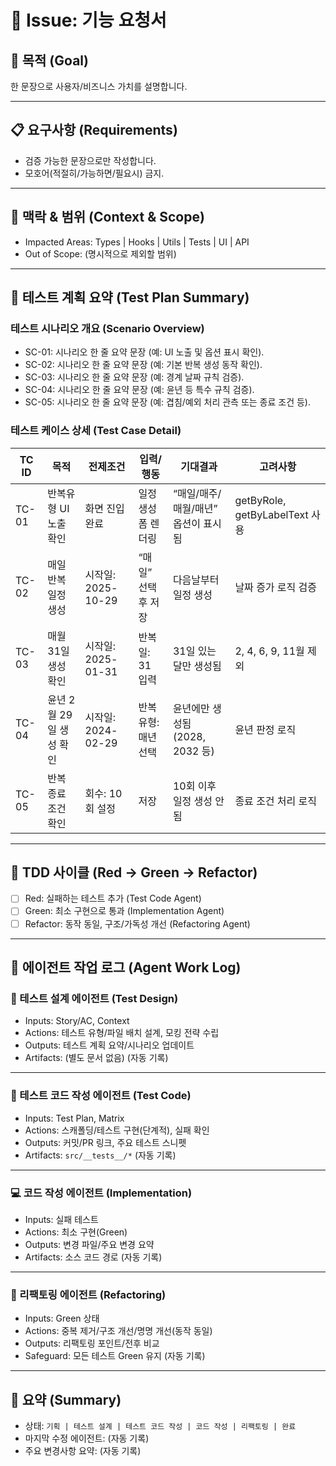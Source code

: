 # 🧭 Issue: 기능 요청서

## 🎯 목적 (Goal)

한 문장으로 사용자/비즈니스 가치를 설명합니다.

---

## 📋 요구사항 (Requirements)

- 검증 가능한 문장으로만 작성합니다.
- 모호어(적절히/가능하면/필요시) 금지.

---

## 🧩 맥락 & 범위 (Context & Scope)

- Impacted Areas: Types | Hooks | Utils | Tests | UI | API
- Out of Scope: (명시적으로 제외할 범위)

---

## 🧪 테스트 계획 요약 (Test Plan Summary)

### 테스트 시나리오 개요 (Scenario Overview)

- SC-01: 시나리오 한 줄 요약 문장 (예: UI 노출 및 옵션 표시 확인).
- SC-02: 시나리오 한 줄 요약 문장 (예: 기본 반복 생성 동작 확인).
- SC-03: 시나리오 한 줄 요약 문장 (예: 경계 날짜 규칙 검증).
- SC-04: 시나리오 한 줄 요약 문장 (예: 윤년 등 특수 규칙 검증).
- SC-05: 시나리오 한 줄 요약 문장 (예: 겹침/예외 처리 관측 또는 종료 조건 등).

### 테스트 케이스 상세 (Test Case Detail)

| TC ID | 목적                    | 전제조건           | 입력/행동           | 기대결과                            | 고려사항                       |
| ----- | ----------------------- | ------------------ | ------------------- | ----------------------------------- | ------------------------------ |
| TC-01 | 반복유형 UI 노출 확인   | 화면 진입 완료     | 일정 생성 폼 렌더링 | “매일/매주/매월/매년” 옵션이 표시됨 | getByRole, getByLabelText 사용 |
| TC-02 | 매일 반복 일정 생성     | 시작일: 2025-10-29 | “매일” 선택 후 저장 | 다음날부터 일정 생성                | 날짜 증가 로직 검증            |
| TC-03 | 매월 31일 생성 확인     | 시작일: 2025-01-31 | 반복일: 31 입력     | 31일 있는 달만 생성됨               | 2, 4, 6, 9, 11월 제외          |
| TC-04 | 윤년 2월 29일 생성 확인 | 시작일: 2024-02-29 | 반복유형: 매년 선택 | 윤년에만 생성됨 (2028, 2032 등)     | 윤년 판정 로직                 |
| TC-05 | 반복 종료 조건 확인     | 회수: 10회 설정    | 저장                | 10회 이후 일정 생성 안 됨           | 종료 조건 처리 로직            |

---

## 🔁 TDD 사이클 (Red → Green → Refactor)

- [ ] Red: 실패하는 테스트 추가 (Test Code Agent)
- [ ] Green: 최소 구현으로 통과 (Implementation Agent)
- [ ] Refactor: 동작 동일, 구조/가독성 개선 (Refactoring Agent)

---

## 🧠 에이전트 작업 로그 (Agent Work Log)

### 🧩 테스트 설계 에이전트 (Test Design)

- Inputs: Story/AC, Context
- Actions: 테스트 유형/파일 배치 설계, 모킹 전략 수립
- Outputs: 테스트 계획 요약/시나리오 업데이트
- Artifacts: (별도 문서 없음)
  <!-- TEST_DESIGN_START -->
  (자동 기록)
  <!-- TEST_DESIGN_END -->

---

### 🧪 테스트 코드 작성 에이전트 (Test Code)

- Inputs: Test Plan, Matrix
- Actions: 스캐폴딩/테스트 구현(단계적), 실패 확인
- Outputs: 커밋/PR 링크, 주요 테스트 스니펫
- Artifacts: `src/__tests__/*`
  <!-- TEST_CODE_START -->
  (자동 기록)
  <!-- TEST_CODE_END -->

---

### 💻 코드 작성 에이전트 (Implementation)

- Inputs: 실패 테스트
- Actions: 최소 구현(Green)
- Outputs: 변경 파일/주요 변경 요약
- Artifacts: 소스 코드 경로
  <!-- IMPLEMENTATION_START -->
  (자동 기록)
  <!-- IMPLEMENTATION_END -->

---

### 🔧 리팩토링 에이전트 (Refactoring)

- Inputs: Green 상태
- Actions: 중복 제거/구조 개선/명명 개선(동작 동일)
- Outputs: 리팩토링 포인트/전후 비교
- Safeguard: 모든 테스트 Green 유지
  <!-- REFACTORING_START -->
  (자동 기록)
  <!-- REFACTORING_END -->

---

## 🧾 요약 (Summary)

- 상태: `기획 | 테스트 설계 | 테스트 코드 작성 | 코드 작성 | 리팩토링 | 완료`
- 마지막 수정 에이전트: (자동 기록)
- 주요 변경사항 요약: (자동 기록)
